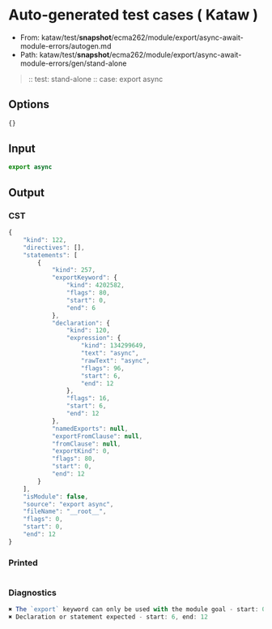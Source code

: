 # Auto-generated test cases ( Kataw )
- From: kataw/test/__snapshot__/ecma262/module/export/async-await-module-errors/autogen.md
- Path: kataw/test/__snapshot__/ecma262/module/export/async-await-module-errors/gen/stand-alone
> :: test: stand-alone
> :: case: export async
## Options

`````js
{}
`````
## Input

`````js
export async
`````
## Output

### CST

```javascript
{
    "kind": 122,
    "directives": [],
    "statements": [
        {
            "kind": 257,
            "exportKeyword": {
                "kind": 4202582,
                "flags": 80,
                "start": 0,
                "end": 6
            },
            "declaration": {
                "kind": 120,
                "expression": {
                    "kind": 134299649,
                    "text": "async",
                    "rawText": "async",
                    "flags": 96,
                    "start": 6,
                    "end": 12
                },
                "flags": 16,
                "start": 6,
                "end": 12
            },
            "namedExports": null,
            "exportFromClause": null,
            "fromClause": null,
            "exportKind": 0,
            "flags": 80,
            "start": 0,
            "end": 12
        }
    ],
    "isModule": false,
    "source": "export async",
    "fileName": "__root__",
    "flags": 0,
    "start": 0,
    "end": 12
}
```

### Printed

```javascript

```

### Diagnostics

```javascript
✖ The `export` keyword can only be used with the module goal - start: 0, end: 6
✖ Declaration or statement expected - start: 6, end: 12

```

